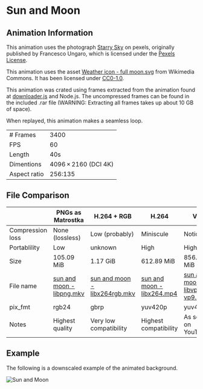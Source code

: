 # Sun and Moon
## Animation Information

This animation uses the photograph [Starry Sky](https://www.pexels.com/photo/starry-sky-998641/) on pexels, originally published by Francesco Ungaro, which is licensed under the [Pexels License](https://www.pexels.com/license/).

This animation uses the asset [Weather icon - full moon.svg](https://commons.wikimedia.org/wiki/File:Weather_icon_-_full_moon.svg) from Wikimedia Commons. It has been licensed under [CC0-1.0](https://creativecommons.org/publicdomain/zero/1.0/deed.en).

This animation was crated using frames extracted from the animation found at [downloader.js](./downloader.js) and Node.js. The uncompressed frames can be found in the included .rar file (WARNING: Extracting all frames takes up about 10 GB of space).

When replayed, this animation makes a seamless loop.

| | |
|---|---|
| # Frames | 3400 |
| FPS | 60 |
| Length | 40s |
| Dimentions | 4096 × 2160 (DCI 4K) |
| Aspect ratio | 256:135 |

## File Comparison

|                  | PNGs as Matrostka | H.264 + RGB            | H.264                 | VP9                |
|------------------|-------------------|------------------------|-----------------------|--------------------|
| Compression loss | None (lossless)   | Low (probably)         | Miniscule             | Noticable          |
| Portablility     | Low               | unknown                | High                  | High               |
| Size             | 105.09 MiB        | 1.17 GiB               | 612.89 MiB            | 856.19 MiB         |
| File name        | [sun and moon - libpng.mkv](./sun%20and%20moon%20-%20libpng.md) | [sun and moon - libx264rgb.mkv](sun%20and%20moon%20-%20libx264rgb.md) | [sun and moon - libx264.mp4](./sun%20and%20moon%20-%20libx264.md) | [sun and moon - libvpx-vp9.webm](./sun%20and%20moon%20-%20libvpx-vp9.md) |
| pix_fmt          | rgb24             | gbrp                   | yuv420p               | yuv420p            |
| Notes            | Highest quality   | Very low compatibility | Highest compatibility | As seen on YouTube |

## Example

The following is a downscaled example of the animated background.

![Sun and Moon](sun%20and%20moon%20-%20example.gif)